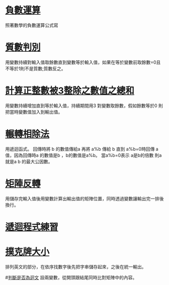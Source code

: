 # [負數運算](itsa_-j_operation.cpp)
照著數學的負數運算公式寫

# [質數判別](itsa_prime_number_judge.cpp)
用變數持續對輸入值取餘數直到變數等於輸入值，如果在等於變數前取餘數=0且不等於1則不是質數;質數反之。

# [計算正整數被3整除之數值之總和](itsa_Nsequence_3division.cpp)
用變數持續增加直到等於輸入值，持續期間用3 對變數取餘數，假如餘數等於0 則把當時變數值加入到輸出值。

# [輾轉相除法](itsa_Euclidean_algorithm.cpp)
用遞迴函式。
回傳時將 b 的數值傳給a 再將 a%b 傳給 b 直到 a%b=0時回傳 a值，因為回傳時a 的數值是b ，b的數值是a%b。 當a%b=0表示 a是b的倍數 則a 就是a b 的最大公因數。

# [矩陣反轉](itsa_array_reverse.cpp)
用儲存完輸入值後用變數計算出輸出值的矩陣位置，同時透過變數讓輸出完一排後換行。

# [遞迴程式練習](itsa_return_function.cpp)

# [撲克牌大小](itsa_poker_size.cpp)
排列英文的部分，在依序找數字後先把字串儲存起來，之後在統一輸出。

#[判斷是否為迴文](itsa_palindrome.cpp)
設兩變數，從開頭跟結尾同時比對矩陣中的內容。
